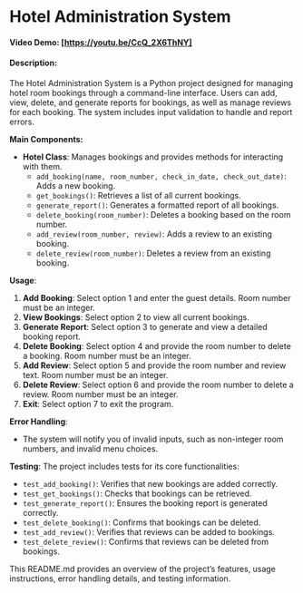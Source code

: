 # Hotel Administration System

#### Video Demo: [https://youtu.be/CcQ_2X6ThNY]

#### Description:
The Hotel Administration System is a Python project designed for managing hotel room bookings through a command-line interface. Users can add, view, delete, and generate reports for bookings, as well as manage reviews for each booking. The system includes input validation to handle and report errors.

**Main Components:**
- **Hotel Class**: Manages bookings and provides methods for interacting with them.
  - `add_booking(name, room_number, check_in_date, check_out_date)`: Adds a new booking.
  - `get_bookings()`: Retrieves a list of all current bookings.
  - `generate_report()`: Generates a formatted report of all bookings.
  - `delete_booking(room_number)`: Deletes a booking based on the room number.
  - `add_review(room_number, review)`: Adds a review to an existing booking.
  - `delete_review(room_number)`: Deletes a review from an existing booking.

**Usage**:
1. **Add Booking**: Select option 1 and enter the guest details. Room number must be an integer.
2. **View Bookings**: Select option 2 to view all current bookings.
3. **Generate Report**: Select option 3 to generate and view a detailed booking report.
4. **Delete Booking**: Select option 4 and provide the room number to delete a booking. Room number must be an integer.
5. **Add Review**: Select option 5 and provide the room number and review text. Room number must be an integer.
6. **Delete Review**: Select option 6 and provide the room number to delete a review. Room number must be an integer.
7. **Exit**: Select option 7 to exit the program.

**Error Handling**:
- The system will notify you of invalid inputs, such as non-integer room numbers, and invalid menu choices.

**Testing**:
The project includes tests for its core functionalities:
- `test_add_booking()`: Verifies that new bookings are added correctly.
- `test_get_bookings()`: Checks that bookings can be retrieved.
- `test_generate_report()`: Ensures the booking report is generated correctly.
- `test_delete_booking()`: Confirms that bookings can be deleted.
- `test_add_review()`: Verifies that reviews can be added to bookings.
- `test_delete_review()`: Confirms that reviews can be deleted from bookings.

This README.md provides an overview of the project’s features, usage instructions, error handling details, and testing information.

